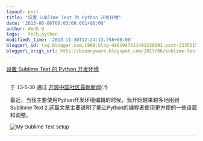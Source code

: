 ```yaml
--- 
layout: post 
title: "设置 Sublime Text 的 Python 开发环境" 
date: '2013-06-06T09:03:00.001+08:00' 
author: Wenh Q
tags: - tech.python
modified\_time: '2013-11-30T12:24:13.758+08:00' 
blogger\_id: tag:blogger.com,1999:blog-4961947611491238191.post-3335515734163815078
blogger\_orig\_url: http://binaryware.blogspot.com/2013/06/sublime-text-python.html
---
```

<div>

[设置 Sublime Text 的 Python
开发环境](http://www.oschina.net/translate/setting-up-sublime-text-for-python-development)

</div>

<div
style="font-family: sans-serif; margin: 0px 10px; overflow: auto; width: 100%;">

<div style="margin-bottom: 0.5em;">

于 13-5-30 通过
[开源中国社区最新新闻](http://www.oschina.net/?from=rss){.f}

</div>



最近，当我主要使用Python开发环境编辑的时候，我开始越来越多地用到Sublinme
Text 2.这篇文章主要说明了能让Python的编程者使用更方便的一些设置和调整。



![My Sublime Text
setup](http://static.oschina.net/uploads/img/201305/29221100_r72w.png)

</div>



<div
style="background-color: #c3d9ff; font-size: 1px !important; line-height: 0px !important; margin: 0px 2px; padding-top: 1px;">

</div>
